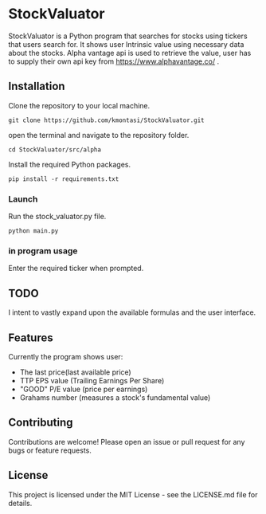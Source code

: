 # StockValuator

StockValuator is a Python program that searches for stocks using tickers that users search for. It shows user Intrinsic value using necessary data about the stocks. Alpha vantage api is used to retrieve the value, user has to supply their own api key from https://www.alphavantage.co/ .

## Installation
Clone the repository to your local machine.

```git clone https://github.com/kmontasi/StockValuator.git```

open the terminal and navigate to the repository folder.

```cd StockValuator/src/alpha```

Install the required Python packages.

```pip install -r requirements.txt```

### Launch


Run the stock_valuator.py file.

```python main.py```


### in program usage

Enter the required ticker when prompted.


## TODO
I intent to vastly expand upon the available formulas and the user interface.




## Features
Currently the program shows user:
-   The last price(last available price)
-   TTP EPS value (Trailing Earnings Per Share)
-   "GOOD" P/E value (price per earnings)
-   Grahams number (measures a stock's fundamental value)


## Contributing
Contributions are welcome! Please open an issue or pull request for any bugs or feature requests.

## License
This project is licensed under the MIT License - see the LICENSE.md file for details.
